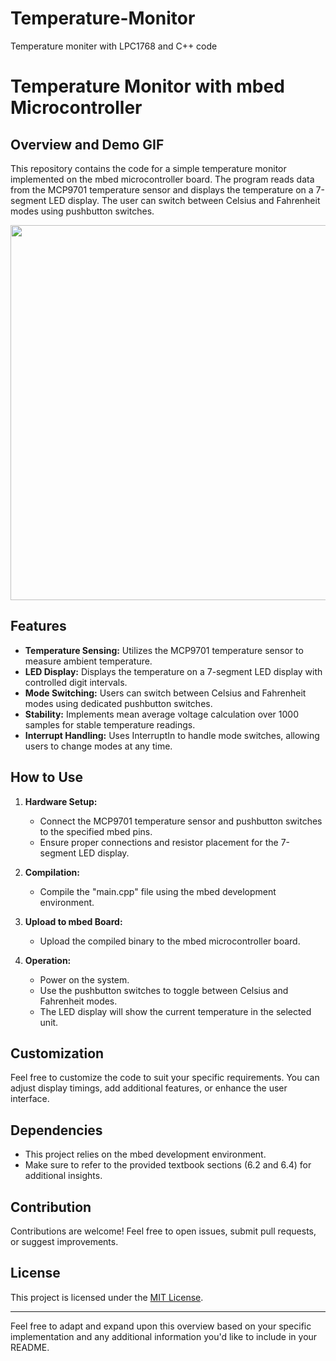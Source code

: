 # Temperature-Monitor

Temperature moniter with LPC1768 and C++ code

# Temperature Monitor with mbed Microcontroller

## Overview and Demo GIF

This repository contains the code for a simple temperature monitor implemented on the mbed microcontroller board. The program reads data from the MCP9701 temperature sensor and displays the temperature on a 7-segment LED display. The user can switch between Celsius and Fahrenheit modes using pushbutton switches.

<img src="ezgif.com-optimize.gif" width=600><br>

## Features

- **Temperature Sensing:** Utilizes the MCP9701 temperature sensor to measure ambient temperature.
- **LED Display:** Displays the temperature on a 7-segment LED display with controlled digit intervals.
- **Mode Switching:** Users can switch between Celsius and Fahrenheit modes using dedicated pushbutton switches.
- **Stability:** Implements mean average voltage calculation over 1000 samples for stable temperature readings.
- **Interrupt Handling:** Uses InterruptIn to handle mode switches, allowing users to change modes at any time.

## How to Use

1. **Hardware Setup:**
   - Connect the MCP9701 temperature sensor and pushbutton switches to the specified mbed pins.
   - Ensure proper connections and resistor placement for the 7-segment LED display.

2. **Compilation:**
   - Compile the "main.cpp" file using the mbed development environment.

3. **Upload to mbed Board:**
   - Upload the compiled binary to the mbed microcontroller board.

4. **Operation:**
   - Power on the system.
   - Use the pushbutton switches to toggle between Celsius and Fahrenheit modes.
   - The LED display will show the current temperature in the selected unit.

## Customization

Feel free to customize the code to suit your specific requirements. You can adjust display timings, add additional features, or enhance the user interface.

## Dependencies

- This project relies on the mbed development environment.
- Make sure to refer to the provided textbook sections (6.2 and 6.4) for additional insights.

## Contribution

Contributions are welcome! Feel free to open issues, submit pull requests, or suggest improvements.

## License

This project is licensed under the [MIT License](LICENSE).

---

Feel free to adapt and expand upon this overview based on your specific implementation and any additional information you'd like to include in your README.
